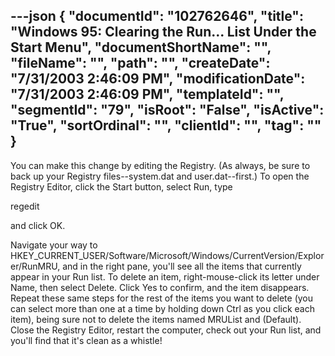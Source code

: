 ---json
{
  "documentId": "102762646",
  "title": "Windows 95: Clearing the Run... List Under the Start Menu",
  "documentShortName": "",
  "fileName": "",
  "path": "",
  "createDate": "7/31/2003 2:46:09 PM",
  "modificationDate": "7/31/2003 2:46:09 PM",
  "templateId": "",
  "segmentId": "79",
  "isRoot": "False",
  "isActive": "True",
  "sortOrdinal": "",
  "clientId": "",
  "tag": ""
}
---

You can make this change by editing the Registry. (As always, be sure to back up your Registry files--system.dat and user.dat--first.) To open the Registry Editor, click the Start button, select Run, type 

regedit 

and click OK. 

Navigate your way to 
HKEY_CURRENT_USER/Software/Microsoft/Windows/CurrentVersion/Explorer/RunMRU, and in the right pane, you'll see all the items that currently appear in your Run list. To delete an item, right-mouse-click its letter under Name, then select Delete. Click Yes to confirm, and the item disappears. Repeat these same steps for the rest of the items you want to delete (you can select more than one at a time by holding down Ctrl as you click each item), being sure not to delete the items named MRUList and (Default). Close the Registry Editor, restart the computer, check out your Run list, and you'll find that it's clean as a whistle!
